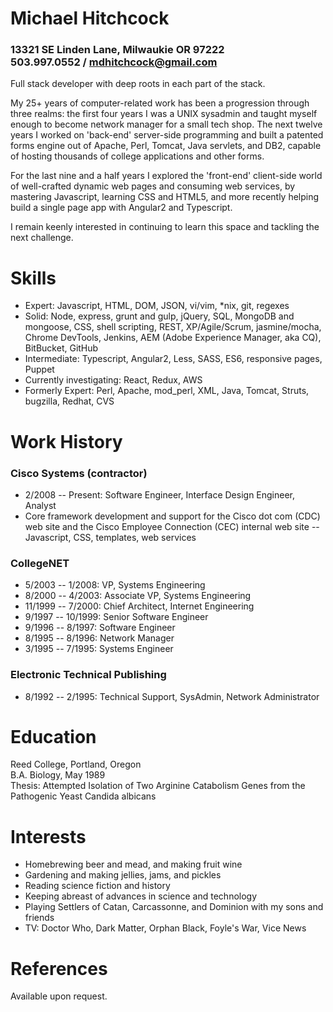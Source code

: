 # Michael Hitchcock 
### 13321 SE Linden Lane, Milwaukie OR 97222<br/>503.997.0552 / mdhitchcock@gmail.com

Full stack developer with deep roots in each part of the stack. 

My 25+ years of computer-related work has been a progression through three realms: the first four years I was a UNIX sysadmin and taught myself enough to become network manager for a small tech shop. The next twelve years I worked on 'back-end' server-side programming and built a patented forms engine out of Apache, Perl, Tomcat, Java servlets, and DB2, capable of hosting thousands of college applications and other forms.

For the last nine and a half years I explored the 'front-end' client-side world of well-crafted dynamic web pages and consuming web services, by mastering Javascript, learning CSS and HTML5, and more recently helping build a single page app with Angular2 and Typescript. 

I remain keenly interested in continuing to learn this space and tackling the next challenge.

# Skills

* Expert: Javascript, HTML, DOM, JSON, vi/vim, \*nix, git, regexes
* Solid: Node, express, grunt and gulp, jQuery, SQL, MongoDB and mongoose, CSS, shell scripting, REST, XP/Agile/Scrum, jasmine/mocha, Chrome DevTools, Jenkins, AEM (Adobe Experience Manager, aka CQ), BitBucket, GitHub
* Intermediate: Typescript, Angular2, Less, SASS, ES6, responsive pages, Puppet
* Currently investigating: React, Redux, AWS
* Formerly Expert: Perl, Apache, mod_perl, XML, Java, Tomcat, Struts, bugzilla, Redhat, CVS

# Work History

### Cisco Systems (contractor)

  * 2/2008 -- Present: Software Engineer, Interface Design Engineer, Analyst
  * Core framework development and support for the Cisco dot com (CDC) web site and the Cisco Employee Connection (CEC) internal web site -- Javascript, CSS, templates, web services

### CollegeNET

  * 5/2003 -- 1/2008: VP, Systems Engineering
  * 8/2000 -- 4/2003: Associate VP, Systems Engineering
  * 11/1999 -- 7/2000: Chief Architect, Internet Engineering
  * 9/1997 -- 10/1999: Senior Software Engineer
  * 9/1996 -- 8/1997: Software Engineer
  * 8/1995 -- 8/1996: Network Manager
  * 3/1995 -- 7/1995: Systems Engineer

### Electronic Technical Publishing

  * 8/1992 -- 2/1995: Technical Support, SysAdmin, Network Administrator

# Education

Reed College, Portland, Oregon  
B.A. Biology, May 1989  
Thesis: Attempted Isolation of Two Arginine Catabolism Genes from the Pathogenic Yeast Candida albicans

# Interests

* Homebrewing beer and mead, and making fruit wine
* Gardening and making jellies, jams, and pickles
* Reading science fiction and history
* Keeping abreast of advances in science and technology
* Playing Settlers of Catan, Carcassonne, and Dominion with my sons and friends
* TV: Doctor Who, Dark Matter, Orphan Black, Foyle's War, Vice News

# References

Available upon request.
